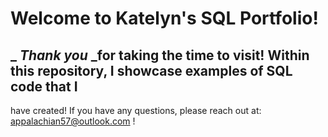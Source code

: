 # Welcome to **Katelyn's SQL Portfolio**!  
## _ _Thank you_ _for taking the time to visit! Within this repository,  I showcase examples of SQL code that I 
have created! If you have any questions, please reach out at: appalachian57@outlook.com !

